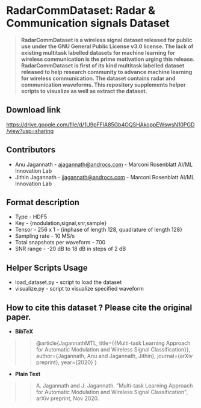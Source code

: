 # RadarCommDataset: Radar & Communication signals Dataset
> **RadarCommDataset is a wireless signal dataset released for public use under the GNU General Public License v3.0 license. The lack of existing multitask labelled datasets for machine learning for wireless communication is the prime motivation urging this release. RadarCommDataset is first of its kind multitask labelled dataset released to help research community to advance machine learning for wireless communication. The dataset contains radar and communication waveforms. This repository supplements helper scripts to visualize as well as extract the dataset.**
## Download link
https://drive.google.com/file/d/1U9pFFlA85Gb4OQSHAkoppEWswsN10PGD/view?usp=sharing
## Contributors
* Anu Jagannath    - ajagannath@androcs.com - Marconi Rosenblatt AI/ML Innovation Lab
* Jithin Jagannath - jjagannath@androcs.com - Marconi Rosenblatt AI/ML Innovation Lab

## Format description
* Type - HDF5
* Key  - {modulation,signal,snr,sample}
* Tensor - 256 x 1 - {inphase of length 128, quadrature of length 128}
* Sampling rate - 10 MS/s
* Total snapshots per waveform - 700
* SNR range - -20 dB to 18 dB in steps of 2 dB

## Helper Scripts Usage
* load_dataset.py - script to load the dataset
* visualize.py    - script to visualize specified waveform

## How to cite this dataset ? Please cite the original paper.
* **BibTeX** 
> >  @article{JagannathMTL,
  title={{Multi-task Learning Approach for Automatic Modulation and Wireless Signal Classification}},
  author={Jagannath, Anu and Jagannath, Jithin},
  journal={arXiv preprint},
  year={2020}
} </br >
* **Plain Text** 
> > A. Jagannath and J. Jagannath. "Multi-task Learning Approach for Automatic Modulation and Wireless Signal Classification", arXiv preprint, Nov 2020.</br >


